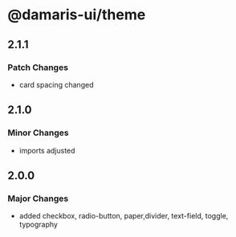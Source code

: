 # @damaris-ui/theme

## 2.1.1

### Patch Changes

- card spacing changed

## 2.1.0

### Minor Changes

- imports adjusted

## 2.0.0

### Major Changes

- added checkbox, radio-button, paper,divider, text-field, toggle, typography
